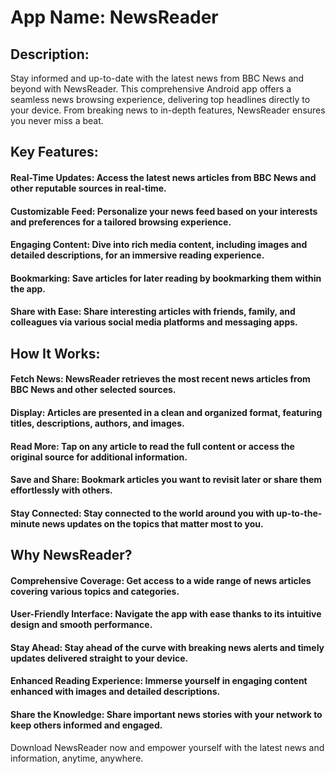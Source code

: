 # App Name: NewsReader

## Description:
Stay informed and up-to-date with the latest news from BBC News and beyond with NewsReader. This comprehensive Android app offers a seamless news browsing experience, delivering top headlines directly to your device. From breaking news to in-depth features, NewsReader ensures you never miss a beat.

## Key Features:

#### Real-Time Updates: Access the latest news articles from BBC News and other reputable sources in real-time.
#### Customizable Feed: Personalize your news feed based on your interests and preferences for a tailored browsing experience.
#### Engaging Content: Dive into rich media content, including images and detailed descriptions, for an immersive reading experience.
#### Bookmarking: Save articles for later reading by bookmarking them within the app.
#### Share with Ease: Share interesting articles with friends, family, and colleagues via various social media platforms and messaging apps.

## How It Works:

#### Fetch News: NewsReader retrieves the most recent news articles from BBC News and other selected sources.
#### Display: Articles are presented in a clean and organized format, featuring titles, descriptions, authors, and images.
#### Read More: Tap on any article to read the full content or access the original source for additional information.
#### Save and Share: Bookmark articles you want to revisit later or share them effortlessly with others.
#### Stay Connected: Stay connected to the world around you with up-to-the-minute news updates on the topics that matter most to you.

## Why NewsReader?

#### Comprehensive Coverage: Get access to a wide range of news articles covering various topics and categories.
#### User-Friendly Interface: Navigate the app with ease thanks to its intuitive design and smooth performance.
#### Stay Ahead: Stay ahead of the curve with breaking news alerts and timely updates delivered straight to your device.
#### Enhanced Reading Experience: Immerse yourself in engaging content enhanced with images and detailed descriptions.
#### Share the Knowledge: Share important news stories with your network to keep others informed and engaged.

Download NewsReader now and empower yourself with the latest news and information, anytime, anywhere.
